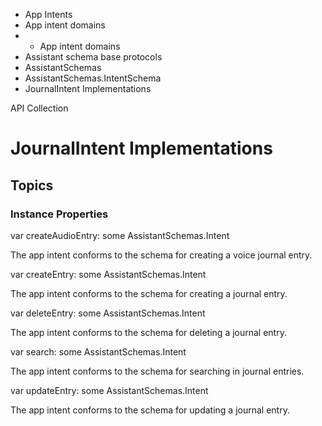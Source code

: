 

- App Intents
- App intent domains
- 
  - App intent domains
- Assistant schema base protocols
- AssistantSchemas
- AssistantSchemas.IntentSchema
-  JournalIntent Implementations 

API Collection

# JournalIntent Implementations

## Topics

### Instance Properties

var createAudioEntry: some AssistantSchemas.Intent

The app intent conforms to the schema for creating a voice journal entry.

var createEntry: some AssistantSchemas.Intent

The app intent conforms to the schema for creating a journal entry.

var deleteEntry: some AssistantSchemas.Intent

The app intent conforms to the schema for deleting a journal entry.

var search: some AssistantSchemas.Intent

The app intent conforms to the schema for searching in journal entries.

var updateEntry: some AssistantSchemas.Intent

The app intent conforms to the schema for updating a journal entry.

